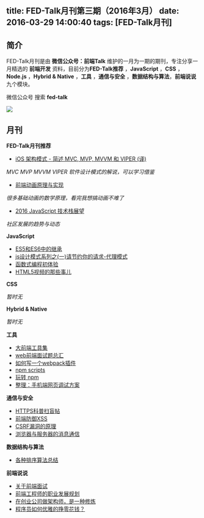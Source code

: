 title: FED-Talk月刊第三期（2016年3月）
date: 2016-03-29 14:00:40
tags: [FED-Talk月刊]
---

## 简介

FED-Talk月刊是由 **微信公众号：前端Talk** 维护的一月为一期的期刊，专注分享一月精选的 **前端开发** 资料，目前分为**FED-Talk推荐** ，**JavaScript** ，**CSS** ，**Node.js** ，**Hybrid & Native** ，**工具** ，**通信与安全** ，**数据结构与算法**，**前端说说** 九个模块。

微信公众号 搜索 **fed-talk**

![](https://raw.githubusercontent.com/mulgore/mulgore.github.io/master/preimgs/cat-188088_640.jpg)

## 月刊

**FED-Talk月刊推荐**

- [iOS 架构模式 - 简述 MVC, MVP, MVVM 和 VIPER (译)](https://blog.coding.net/blog/ios-architecture-patterns)

*MVC MVP MVVM VIPER 软件设计模式的解说，可以学习借鉴*

- [前端动画原理与实现](http://matrix.h5jun.com/slide/show?id=117#/7)

*很多基础动画的数学原理，看完我想搞动画不难了*

- [2016 JavaScript 技术栈展望](http://pinggod.com/2016/2016-JavaScript-%E6%8A%80%E6%9C%AF%E6%A0%88%E5%B1%95%E6%9C%9B/)

*社区发展的趋势与动态*

**JavaScript**

- [ES5和ES6中的继承](http://keenwon.com/1524.html)
- [js设计模式系列之(一)请节约你的请求-代理模式](https://mp.weixin.qq.com/s?__biz=MzIwMTQwNTA3Nw==&mid=401999955&idx=1&sn=892195ffe88b124cbf14732d36aaebc7)
- [函数式编程初体验](http://ddou.github.io/posts/functional-programming-in-real-world-2/)
- [HTML5视频的那些事儿](http://yanhaijing.com/html/2016/03/12/html5-video/)

**CSS**

*暂时无*

**Hybrid & Native**

*暂时无*

**工具**

- [大前端工具集](https://github.com/nieweidong/fetool)
- [web前端面试题总汇](http://www.cnblogs.com/bigboyLin/p/5272902.html)
- [如何写一个webpack插件](http://www.alloyteam.com/2016/03/how-to-write-a-plug-in-webpack/)
- [npm scripts](http://www.w3ctrain.com/2016/02/27/why-npm-scripts/)
- [玩转 npm](http://www.alloyteam.com/2016/03/master-npm/)
- [整理：手机端网页调试方案](https://segmentfault.com/a/1190000000313211)

**通信与安全**

- [HTTPS科普扫盲帖](https://segmentfault.com/a/1190000004523659)
- [前端防御XSS](http://drops.wooyun.org/web/13009)
- [CSRF漏洞的原理](https://www.zhuyingda.com/blog/b5.html)
- [浏览器与服务器的消息通信](http://blog.brucefeng.info/post/brower-server-msg)

**数据结构与算法**

- [各种排序算法总结](http://www.jianshu.com/p/f5baf7f27a7e)

**前端说说**

- [关于前端面试](https://mdluo.github.io/blog/about-front-end-interview/)
- [前端工程师的职业发展规划](https://github.com/f2e-journey/f2e-journey/blob/master/career-planning.md)
- [在创业公司做架构师，是一种修炼](http://mp.weixin.qq.com/s?__biz=MzA3MzYwNjQ3NA==&mid=403264297&idx=1&sn=f5f1bfc5ae9f4d2bed782060e534297d&scene=2&srcid=0308Bl2AbOVUvcHPNFmMrKPZ&from=timeline&isappinstalled=0#wechat_redirect)
- [程序员如何优雅的挣零花钱？](https://github.com/easychen/howto-make-more-money)